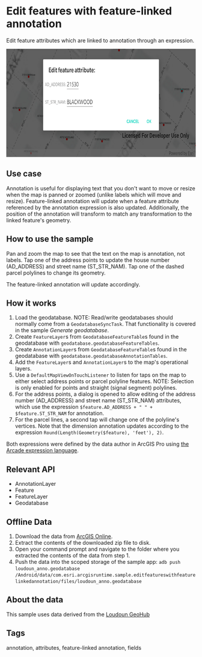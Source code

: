 # Edit features with feature-linked annotation

Edit feature attributes which are linked to annotation through an expression.

![Image of edit features with feature-linked annotation](edit-features-with-feature-linked-annotation.png)

## Use case

Annotation is useful for displaying text that you don't want to move or resize when the map is panned or zoomed (unlike labels which will move and resize). Feature-linked annotation will update when a feature attribute referenced by the annotation expression is also updated. Additionally, the position of the annotation will transform to match any transformation to the linked feature's geometry.

## How to use the sample

Pan and zoom the map to see that the text on the map is annotation, not labels. Tap one of the address points to update the house number (AD_ADDRESS) and street name (ST_STR_NAM). Tap one of the dashed parcel polylines to change its geometry.

The feature-linked annotation will update accordingly.

## How it works

1. Load the geodatabase. NOTE: Read/write geodatabases should normally come from a `GeodatabaseSyncTask`. That functionality is covered in the sample *Generate geodatabase*.
2. Create `FeatureLayer`s from `GeodatabaseFeatureTable`s found in the geodatabase with `geodatabase.geodatabaseFeatureTables`.
3. Create `AnnotationLayer`s from `GeodatabaseFeatureTable`s found in the geodatabase with `geodatabase.geodatabaseAnnotationTables`.
4. Add the `FeatureLayer`s and `AnnotationLayer`s to the map's operational layers.
5. Use a `DefaultMapViewOnTouchListener` to listen for taps on the map to either select address points or parcel polyline features. NOTE: Selection is only enabled for points and straight (signal segment) polylines.
6. For the address points, a dialog is opened to allow editing of the address number (AD_ADDRESS) and street name (ST_STR_NAM) attributes, which use the expression `$feature.AD_ADDRESS + " " + $feature.ST_STR_NAM` for annotation.
7. For the parcel lines, a second tap will change one of the polyline's vertices. Note that the dimension annotation updates according to the expression `Round(Length(Geometry($feature), 'feet'), 2)`.

Both expressions were defined by the data author in ArcGIS Pro using [the Arcade expression language](https://developers.arcgis.com/arcade/).

## Relevant API

* AnnotationLayer
* Feature
* FeatureLayer
* Geodatabase

## Offline Data

1. Download the data from [ArcGIS Online](https://arcgisruntime.maps.arcgis.com/home/item.html?id=74c0c9fa80f4498c9739cc42531e9948).
2. Extract the contents of the downloaded zip file to disk.
3. Open your command prompt and navigate to the folder where you extracted the contents of the data from step 1.
4. Push the data into the scoped storage of the sample app:
`adb push loudoun_anno.geodatabase /Android/data/com.esri.arcgisruntime.sample.editfeatureswithfeaturelinkedannotation/files/loudoun_anno.geodatabase`

## About the data

This sample uses data derived from the [Loudoun GeoHub](https://geohub-loudoungis.opendata.arcgis.com/)

## Tags

annotation, attributes, feature-linked annotation, fields
